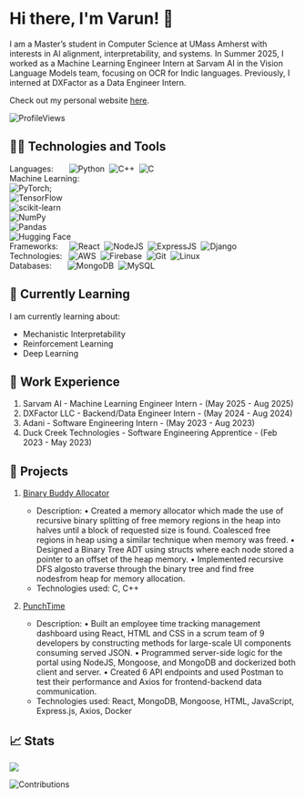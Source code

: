 # Hi there, I'm Varun! 👋

I am a Master’s student in Computer Science at UMass Amherst with interests in AI alignment, interpretability, and systems. In Summer 2025, I worked as a Machine Learning Engineer Intern at Sarvam AI in the Vision Language Models team, focusing on OCR for Indic languages. Previously, I interned at DXFactor as a Data Engineer Intern.

Check out my personal website [here](https://vgandhi13.github.io/Personal-Website/).

<p align="left"> <img src="https://komarev.com/ghpvc/?username=vgandhi13&label=Profile%20views&color=0e75b6&style=flat" alt="ProfileViews" /> </p>

## 🧑‍💻 Technologies and Tools

Languages: 
&nbsp;
&nbsp;
&nbsp;
![Python](https://img.shields.io/badge/-Python-3776AB?style=flat&logo=python&logoColor=white)&nbsp;
![C++](https://img.shields.io/badge/-C++-00599C?style=flat&logo=C%2B%2B&logoColor=white)&nbsp;
![C](https://img.shields.io/badge/-C-00599C?style=flat&logo=C&logoColor=white)&nbsp;\
Machine Learning:  
![PyTorch](https://img.shields.io/badge/-PyTorch-EE4C2C?style=flat&logo=pytorch&logoColor=white);  
![TensorFlow](https://img.shields.io/badge/-TensorFlow-FF6F00?style=flat&logo=tensorflow&logoColor=white)&nbsp;  
![scikit-learn](https://img.shields.io/badge/-scikit--learn-F7931E?style=flat&logo=scikitlearn&logoColor=white)&nbsp;  
![NumPy](https://img.shields.io/badge/-NumPy-013243?style=flat&logo=numpy&logoColor=white)&nbsp;  
![Pandas](https://img.shields.io/badge/-Pandas-150458?style=flat&logo=pandas&logoColor=white)&nbsp;  
![Hugging Face](https://img.shields.io/badge/-Hugging%20Face-FFD21E?style=flat&logo=huggingface&logoColor=black)&nbsp;\
Frameworks:
&nbsp;
&nbsp;
![React](https://img.shields.io/badge/-React-61DAFB?style=flat&logo=react&logoColor=white)&nbsp;
![NodeJS](https://img.shields.io/badge/-NodeJS-339933?style=flat&logo=nodedotjs&logoColor=white)&nbsp;
![ExpressJS](https://img.shields.io/badge/-Express-000000?style=flat&logo=express&logoColor=white)&nbsp;
![Django](https://img.shields.io/badge/-Django-092E20?style=flat&logo=django&logoColor=white)&nbsp;\
Technologies:
&nbsp;
![AWS](https://img.shields.io/badge/-AWS-232F3E?style=flat&logo=AmazonAWS&logoColor=white)&nbsp;
![Firebase](https://img.shields.io/badge/-Firebase-FFCA28?style=flat&logo=firebase&logoColor=white)&nbsp;
![Git](https://img.shields.io/badge/-Git-F05032?style=flat&logo=git&logoColor=white)&nbsp;
![Linux](https://img.shields.io/badge/-Linux-FFCA28?style=flat&logo=linux&logoColor=black)&nbsp;\
Databases:
&nbsp;
&nbsp;
&nbsp;
![MongoDB](https://img.shields.io/badge/-MongoDB-47A248?style=flat&logo=mongodb&logoColor=white)&nbsp;
![MySQL](https://img.shields.io/badge/-MySQL-4479A1?style=flat&logo=mysql&logoColor=white)&nbsp;

## 🌱 Currently Learning

I am currently learning about:

- Mechanistic Interpretability
- Reinforcement Learning
- Deep Learning

## 💼 Work Experience
1. Sarvam AI - Machine Learning Engineer Intern - (May 2025 - Aug 2025)
2. DXFactor LLC - Backend/Data Engineer Intern - (May 2024 - Aug 2024)
3. Adani - Software Engineering Intern - (May 2023 - Aug 2023)
4. Duck Creek Technologies - Software Engineering Apprentice - (Feb 2023 - May 2023)

## 🚀 Projects

1. [Binary Buddy Allocator](https://github.com/vgandhi13/Extension-of-Memory-Allocator---Binary-Buddy-Allocator)
   - Description: 
   • Created a memory allocator which made the use of recursive binary splitting of free memory regions in the heap into halves
   until a block of requested size is found. Coalesced free regions in heap using a similar technique when memory was freed.
   • Designed a Binary Tree ADT using structs where each node stored a pointer to an offset of the heap memory.
   • Implemented recursive DFS algosto traverse through the binary tree and find free nodesfrom heap for memory allocation.
   - Technologies used: C, C++

2. [PunchTime](https://github.com/atdykema/EmployeeTimeTracker-CS320)
   - Description:
   • Built an employee time tracking management dashboard using React, HTML and CSS in a scrum team of 9 developers by 
   constructing methods for large-scale UI components consuming served JSON.
   • Programmed server-side logic for the portal using NodeJS, Mongoose, and MongoDB and dockerized both client and server.
   • Created 6 API endpoints and used Postman to test their performance and Axios for frontend-backend data communication.
   - Technologies used: React, MongoDB, Mongoose, HTML, JavaScript, Express.js, Axios, Docker
<!-- 
## 📫 How to Reach Me

[Include your contact information, such as email address, LinkedIn profile, or any other preferred method of communication.] -->

## 📈 Stats

<!--[![Your Leetcode stats](https://leetcode.card.workers.dev/?username=gandhivarun&style=dark&font=Garamond&extension=activity)](https://leetcode.com/gandhivarun/)-->

![](https://leetcard.jacoblin.cool/gandhivarun?ext=heatmap)

<!--![Your GitHub stats](https://github-readme-stats.vercel.app/api?username=vgandhi13&show_icons=true&theme=dark)     - line 1
![Top Languages](https://github-readme-stats.vercel.app/api/top-langs/?username=vgandhi13&layout=compact&hide=html&theme=dark)   - line2 -->
![Contributions](https://github-readme-streak-stats.herokuapp.com/?user=vgandhi13&theme=dark)

<!-- ## 🌐 Connect with Me REMOVE THIS

[LinkedIn](https://www.linkedin.com/in/your-profile)
[Twitter](https://twitter.com/your-handle)
[Personal Website](https://www.yourwebsite.com)
 -->
<!-- <p>&nbsp;
  <img align="center" src="https://github-readme-stats.vercel.app/api/top-langs?username=vgandhi13&show_icons=true&theme=onedark&locale=en&layout=compact" alt="vgandhi13" />
</p>

<p>&nbsp;
    <img align="center" src="https://github-readme-stats.vercel.app/api?username=vgandhi13&show_icons=true&theme=gruvbox&locale=en" alt="vgandhi13" /></p>
 -->
